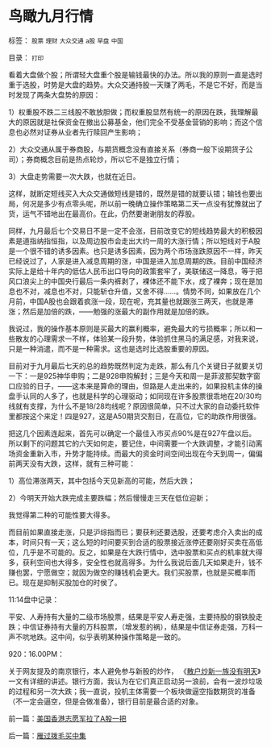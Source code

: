 # 鸟瞰九月行情

标签： `股票` `理财` `大众交通` `a股` `早盘` `中国` 

目录： `打印`

看着大盘做个股；所谓轻大盘重个股是输钱最快的办法。所以我的原则一直是选时重于选股，时势是大盘的趋势。大众交通持股一天赚了两毛，不是它不好，而是当时发现了两条大盘势的原因：

1）权重股不跌二三线股不敢放胆做；而权重股显然有统一的原因在跌，我理解最大的原因就是社保资金在撤出公募基金，他们完全不受基金营销的影响；而这个信息也必然对证券从业者先行赎回产生影响；

2）大众交通从属于券商股，与期货概念没有直接关系（券商一般下设期货子公司）；券商概念目前是热点轮炒，所以它不是独立行情；

3）大盘走势需要一次大跌，也就在近日。

这样，就断定短线买入大众交通做短线是错的，既然是错的就要认错；输钱也要出局，何况是多少有点零头呢，所以前一晚确立操作策略第二天一点没有犹豫就出了货，运气不错地出在最高价。在此，仍然要谢谢朋友的荐股。



同样，九月最后七个交易日不是一定不会涨，目前改变它的短线趋势最大的积极因素是道指纳指恒指，以及周边股市会走出大约一周的大涨行情；所以短线对于A股是一个很不错的诱多因素。也只是诱多因素，因为两个市场涨跌原因不一样，昨天已经说过了，人家是进入减息周期的涨，中国是进入加息周期的跌。目前中国经济实际上是给十年内的低估人民币出口导向的政策套牢了，美联储这一降息，等于把风口浪尖上的中国央行最后一条内裤剥了，裸体还不能下水，成了裸奔；现在是加息也不对，减息也不对，只能斩仓升值，又舍不得……。情势不同，如果放在几个月前，中国A股也会跟着疯涨一段，现在呢，充其量也就跟涨三两天，也就是滞涨；然后是加倍的跌，——勉强的涨最大的副作用就是加倍的跌。



我说过，我的操作基本原则是买最大的赢利概率，避免最大的亏损概率；所以和一些散友的心理需求一不样，体验某一段升势，体验抓住黑马的满足感，对我来说，只是一种消遣，而不是一种需求。这也是选时比选股重要的原因。



目前对于九月最后七天的总的趋势既然判定为走跌，那么有几个关键日子就要关切一下：一是925神华申购；二是928申购解封；三是今天和周一是菲波那契数字窗口应验的日子，——这本来是算命的理由，但路是人走出来的，如果投机主体的操盘手认同的人多了，也就是科学的心理驱动；如同现在许多股票很乖地在20/30均线就有支撑，为什么不是18/28均线呢？原因很简单，只不过大家的自动委托软件里都按这个来定！四是927，这是A50期货交割日，在高位，它的助跌作用很强。



把这几个因素连起来，首先可以确定一个最佳入市买点90%是在927午盘以后。所以剩下的问题其它的六天如何走，要记住，中间需要一个大跌调整，才能引动离场资金重新入市，升势才能持续。而最大的资金时间空间出现在今天到周一，偏偏前两天没有大跌，这样，就有三种可能：

1）高位滞涨两天，其中包括今天见新高的可能，然后大跌；

2）今明天开始大跌完成主要跌幅；然后慢慢走三天在低位迎新；

我觉得第二种的可能性要大得多。



而目前如果直接走涨，只是沪综指而已；要获利还要选股，还要考虑介入卖出的成本，时间只有一天；这么短的时间要买到合适的股票接近涨停还要刚好买卖在高低位，几乎是不可能的。反之，如果是在大跌行情中，选中股票和买点的机率就大得多，获利空间也大得多，安全性也就高得多。为什么我说后面几天如果走升，钱不赚也罢，宁愿做空；就因为做空的赚钱机会更大。我们买股票，也就是买概率而已。现在是抑制买股加仓的时侯了。



11:14盘中记录：

平安、人寿持有大量的二级市场股票，结果是平安人寿走强，主要持股的钢铁股走跌；中信证券持有大量的万科股票，（增发惹的祸），结果是中信证券走强，万科一声不吭地跌。这中间，似乎表明某种操作策略是一致的。



920：16.00PM：

关于网友提及的南京银行，本人避免参与新股的炒作， 《[散户炒新一族没有明天](../../../2007/8/29/牛市散户炒新一族没有明天.md)》一文有详细的讲述。银行方面，我认为在它们真正启动另一浪前，会有一波炒垃圾的过程和另一次大跌；我一直说，投机主体需要一个板块做逼空指数期货的准备（不一定会逼空，但是会做准备），银行目前是最合适的对象。

前一篇：[美国香港志愿军拉了A股一把](../../../2007/9/19/美国香港志愿军拉了A股一把.md)

后一篇：[雁过拨毛买中集](../../../2007/9/20/雁过拨毛买中集.md)